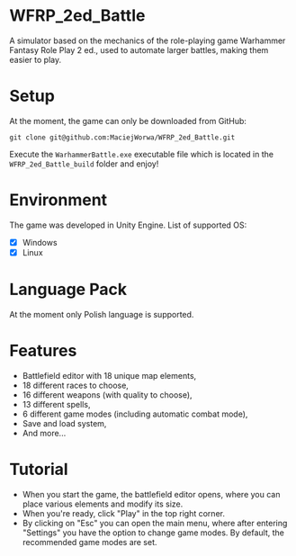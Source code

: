 # WFRP_2ed_Battle

A simulator based on the mechanics of the role-playing game Warhammer Fantasy Role Play 2 ed., used to automate larger battles, making them easier to play.

# Setup

At the moment, the game can only be downloaded from GitHub:

    git clone git@github.com:MaciejWorwa/WFRP_2ed_Battle.git

Execute the `WarhammerBattle.exe` executable file which is located in the `WFRP_2ed_Battle_build` folder and enjoy!

# Environment

The game was developed in Unity Engine. List of supported OS:
- [x] Windows
- [x] Linux

# Language Pack

At the moment only Polish language is supported.

# Features

- Battlefield editor with 18 unique map elements,
- 18 different races to choose,
- 16 different weapons (with quality to choose),
- 13 different spells,
- 6 different game modes (including automatic combat mode),
- Save and load system,
- And more...

# Tutorial

- When you start the game, the battlefield editor opens, where you can place various elements and modify its size.
- When you're ready, click "Play" in the top right corner.
- By clicking on "Esc" you can open the main menu, where after entering "Settings" you have the option to change game modes. By default, the recommended game modes are set.
